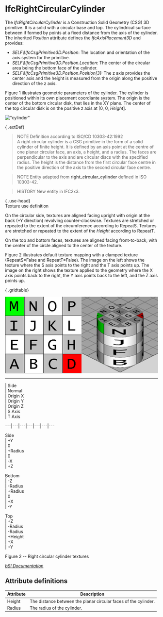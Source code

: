 IfcRightCircularCylinder
========================
The _IfcRightCircularCylinder_ is a Construction Solid Geometry (CSG) 3D
primitive. It is a solid with a circular base and top. The cylindrical surface
between if formed by points at a fixed distance from the axis of the cylinder.
The inherited _Position_ attribute defines the _IfcAxisPlacement3D_ and
provides:  
  
* _SELF\\\IfcCsgPrimitive3D.Position_: The location and orientation of the axis system for the primitive.  
* _SELF\\\IfcCsgPrimitive3D.Position.Location_: The center of the circular area being the bottom face of the cylinder.  
* _SELF\\\IfcCsgPrimitive3D.Position.Position[3]:_ The z axis provides the center axis and the height is measured from the origin along the positive direction of the z axis.  
  
Figure 1 illustrates geometric parameters of the cylinder. The cylinder is
positioned within its own placement coordiante system. The origin is the
center of the bottom circular disk, that lies in the XY plane. The center of
the top circular disk is on the positive z axis at [0, 0, _Height_].  
  
!["cylinder"](../figures/ifcrightcircularcylinder-layout1.png "Figure 1 --
Right circular cylinder geometry")  
  
{ .extDef}  
> NOTE  Definition according to ISO/CD 10303-42:1992  
> A right circular cylinder is a CSG primitive in the form of a solid cylinder
> of finite height. It is defined by an axis point at the centre of one planar
> circular face, an axis, a height, and a radius. The faces are perpendicular
> to the axis and are circular discs with the specified radius. The height is
> the distance from the first circular face centre in the positive direction
> of the axis to the second circular face centre.  
  
> NOTE  Entity adapted from **right_circular_cylinder** defined in ISO
> 10303-42.  
  
> HISTORY  New entity in IFC2x3.  
  
{ .use-head}  
Texture use definition  
  
On the circular side, textures are aligned facing upright with origin at the
back (+Y direction) revolving counter-clockwise. Textures are stretched or
repeated to the extent of the circumference according to RepeatS. Textures are
stretched or repeated to the extent of the _Height_ according to RepeatT.  
  
On the top and bottom faces, textures are aligned facing front-to-back, with
the center of the circle aligned to the center of the texture.  
  
Figure 2 illustrates default texture mapping with a clamped texture
(RepeatS=False and RepeatT=False). The image on the left shows the texture
where the S axis points to the right and the T axis points up. The image on
the right shows the texture applied to the geometry where the X axis points
back to the right, the Y axis points back to the left, and the Z axis points
up.  
  
{ .gridtable}  
  
  
![texture](../figures/ifcrightcircularcylinder-texture.png)  
  
---  
  
  
  
  
  
| Side  
| Normal  
| Origin X  
| Origin Y  
| Origin Z  
| S Axis  
| T Axis  
  
---|---|---|---|---|---|---  
  
  
Side  
| +Y  
| 0  
| +Radius  
| 0  
| -X  
| +Z  
  
  
  
Bottom  
| -Z  
| -Radius  
| +Radius  
| 0  
| +X  
| -Y  
  
  
  
Top  
| +Z  
| -Radius  
| -Radius  
| +Height  
| +X  
| +Y  
  
  
  
  
  
  
  
  

Figure 2 -- Right circular cylinder textures

  
  
  
  
  
[ _bSI
Documentation_](https://standards.buildingsmart.org/IFC/DEV/IFC4_2/FINAL/HTML/schema/ifcgeometricmodelresource/lexical/ifcrightcircularcylinder.htm)


Attribute definitions
---------------------
| Attribute   | Description                                                     |
|-------------|-----------------------------------------------------------------|
| Height      | The distance between the planar circular faces of the cylinder. |
| Radius      | The radius of the cylinder.                                     |

